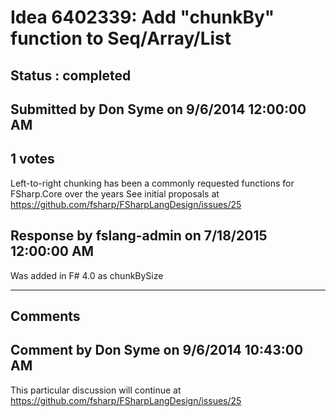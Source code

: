 # Idea 6402339: Add "chunkBy" function to Seq/Array/List #

## Status : completed

## Submitted by Don Syme on 9/6/2014 12:00:00 AM

## 1 votes

Left-to-right chunking has been a commonly requested functions for FSharp.Core over the years
See initial proposals at
https://github.com/fsharp/FSharpLangDesign/issues/25



## Response by fslang-admin on 7/18/2015 12:00:00 AM

Was added in F# 4.0 as chunkBySize

------------------------
## Comments


## Comment by Don Syme on 9/6/2014 10:43:00 AM
This particular discussion will continue at https://github.com/fsharp/FSharpLangDesign/issues/25

